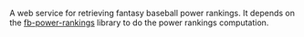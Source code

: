A web service for retrieving fantasy baseball power rankings. It depends on
the [fb-power-rankings][1] library to do the power rankings computation.

[1]: http://github.com/michelmansour/fb-power-rankings
